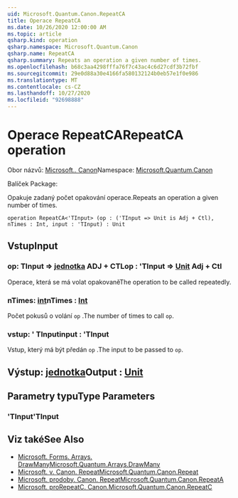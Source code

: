 ```yaml
---
uid: Microsoft.Quantum.Canon.RepeatCA
title: Operace RepeatCA
ms.date: 10/26/2020 12:00:00 AM
ms.topic: article
qsharp.kind: operation
qsharp.namespace: Microsoft.Quantum.Canon
qsharp.name: RepeatCA
qsharp.summary: Repeats an operation a given number of times.
ms.openlocfilehash: b68c3aa4298fffa76f7c43ac4c6d27cdf3b72fbf
ms.sourcegitcommit: 29e0d88a30e4166fa580132124b0eb57e1f0e986
ms.translationtype: MT
ms.contentlocale: cs-CZ
ms.lasthandoff: 10/27/2020
ms.locfileid: "92698888"
---
```

# <a name="repeatca-operation"></a><span data-ttu-id="bd462-102">Operace RepeatCA</span><span class="sxs-lookup"><span data-stu-id="bd462-102">RepeatCA operation</span></span>

<span data-ttu-id="bd462-103">Obor názvů: [Microsoft.. Canon](xref:Microsoft.Quantum.Canon)</span><span class="sxs-lookup"><span data-stu-id="bd462-103">Namespace: [Microsoft.Quantum.Canon](xref:Microsoft.Quantum.Canon)</span></span>

<span data-ttu-id="bd462-104">Balíček [](https://nuget.org/packages/)</span><span class="sxs-lookup"><span data-stu-id="bd462-104">Package: [](https://nuget.org/packages/)</span></span>


<span data-ttu-id="bd462-105">Opakuje zadaný počet opakování operace.</span><span class="sxs-lookup"><span data-stu-id="bd462-105">Repeats an operation a given number of times.</span></span>

```qsharp
operation RepeatCA<'TInput> (op : ('TInput => Unit is Adj + Ctl), nTimes : Int, input : 'TInput) : Unit
```


## <a name="input"></a><span data-ttu-id="bd462-106">Vstup</span><span class="sxs-lookup"><span data-stu-id="bd462-106">Input</span></span>

### <a name="op--tinput--unit-adj--ctl"></a><span data-ttu-id="bd462-107">op: TInput => [jednotka](xref:microsoft.quantum.lang-ref.unit) ADJ + CTL</span><span class="sxs-lookup"><span data-stu-id="bd462-107">op : 'TInput => [Unit](xref:microsoft.quantum.lang-ref.unit) Adj + Ctl</span></span>

<span data-ttu-id="bd462-108">Operace, která se má volat opakovaně</span><span class="sxs-lookup"><span data-stu-id="bd462-108">The operation to be called repeatedly.</span></span>


### <a name="ntimes--int"></a><span data-ttu-id="bd462-109">nTimes: [int](xref:microsoft.quantum.lang-ref.int)</span><span class="sxs-lookup"><span data-stu-id="bd462-109">nTimes : [Int](xref:microsoft.quantum.lang-ref.int)</span></span>

<span data-ttu-id="bd462-110">Počet pokusů o volání `op` .</span><span class="sxs-lookup"><span data-stu-id="bd462-110">The number of times to call `op`.</span></span>


### <a name="input--tinput"></a><span data-ttu-id="bd462-111">vstup: ' TInput</span><span class="sxs-lookup"><span data-stu-id="bd462-111">input : 'TInput</span></span>

<span data-ttu-id="bd462-112">Vstup, který má být předán `op` .</span><span class="sxs-lookup"><span data-stu-id="bd462-112">The input to be passed to `op`.</span></span>



## <a name="output--unit"></a><span data-ttu-id="bd462-113">Výstup: [jednotka](xref:microsoft.quantum.lang-ref.unit)</span><span class="sxs-lookup"><span data-stu-id="bd462-113">Output : [Unit](xref:microsoft.quantum.lang-ref.unit)</span></span>



## <a name="type-parameters"></a><span data-ttu-id="bd462-114">Parametry typu</span><span class="sxs-lookup"><span data-stu-id="bd462-114">Type Parameters</span></span>

### <a name="tinput"></a><span data-ttu-id="bd462-115">'TInput</span><span class="sxs-lookup"><span data-stu-id="bd462-115">'TInput</span></span>



## <a name="see-also"></a><span data-ttu-id="bd462-116">Viz také</span><span class="sxs-lookup"><span data-stu-id="bd462-116">See Also</span></span>

- [<span data-ttu-id="bd462-117">Microsoft. Forms. Arrays. DrawMany</span><span class="sxs-lookup"><span data-stu-id="bd462-117">Microsoft.Quantum.Arrays.DrawMany</span></span>](xref:Microsoft.Quantum.Arrays.DrawMany)
- [<span data-ttu-id="bd462-118">Microsoft. v. Canon. Repeat</span><span class="sxs-lookup"><span data-stu-id="bd462-118">Microsoft.Quantum.Canon.Repeat</span></span>](xref:Microsoft.Quantum.Canon.Repeat)
- [<span data-ttu-id="bd462-119">Microsoft. prodoby. Canon. Repeat</span><span class="sxs-lookup"><span data-stu-id="bd462-119">Microsoft.Quantum.Canon.RepeatA</span></span>](xref:Microsoft.Quantum.Canon.RepeatA)
- [<span data-ttu-id="bd462-120">Microsoft. proRepeatC. Canon.</span><span class="sxs-lookup"><span data-stu-id="bd462-120">Microsoft.Quantum.Canon.RepeatC</span></span>](xref:Microsoft.Quantum.Canon.RepeatC)